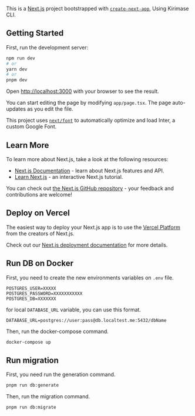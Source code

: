 This is a [Next.js](https://nextjs.org/) project bootstrapped with [`create-next-app`](https://github.com/vercel/next.js/tree/canary/packages/create-next-app), Using Kirimase CLI.

## Getting Started

First, run the development server:

```bash
npm run dev
# or
yarn dev
# or
pnpm dev
```

Open [http://localhost:3000](http://localhost:3000) with your browser to see the result.

You can start editing the page by modifying `app/page.tsx`. The page auto-updates as you edit the file.

This project uses [`next/font`](https://nextjs.org/docs/basic-features/font-optimization) to automatically optimize and load Inter, a custom Google Font.

## Learn More

To learn more about Next.js, take a look at the following resources:

- [Next.js Documentation](https://nextjs.org/docs) - learn about Next.js features and API.
- [Learn Next.js](https://nextjs.org/learn) - an interactive Next.js tutorial.

You can check out [the Next.js GitHub repository](https://github.com/vercel/next.js/) - your feedback and contributions are welcome!

## Deploy on Vercel

The easiest way to deploy your Next.js app is to use the [Vercel Platform](https://vercel.com/new?utm_medium=default-template&filter=next.js&utm_source=create-next-app&utm_campaign=create-next-app-readme) from the creators of Next.js.

Check out our [Next.js deployment documentation](https://nextjs.org/docs/deployment) for more details.

## Run DB on Docker 

First, you need to create the new environments variables on `.env` file.

```text
POSTGRES_USER=XXXXX
POSTGRES_PASSWORD=XXXXXXXXXXX
POSTGRES_DB=XXXXXXX
```

for local `DATABASE_URL` variable, you can use this format.

```text
DATABASE_URL=postgres://user:pass@db.localtest.me:5432/dbName
```

Then, run the docker-compose command.

```bash
docker-compose up
```

## Run migration

First, you need run the generation command.

```bash
pnpm run db:generate 
```

Then, run the migration command.

```bash
pnpm run db:migrate
```
